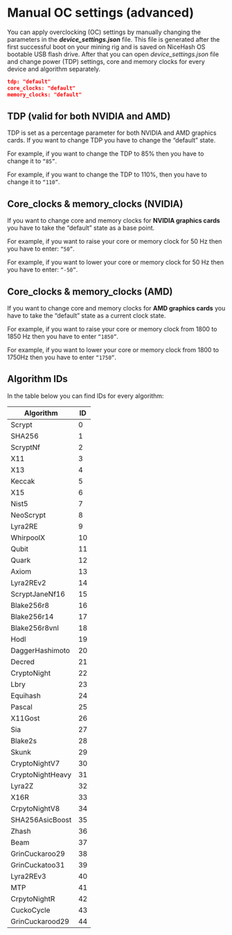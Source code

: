 # Manual OC settings (advanced)

You can apply overclocking (OC) settings by manually changing the parameters in the **_device_settings.json_** file. This file is generated after the first successful boot on your mining rig and is saved on NiceHash OS bootable USB flash drive.  After that you can open _device_settings.json_ file and change power (TDP) settings, core and memory clocks for every device and algorithm separately.

```json
tdp: "default"
core_clocks: "default"
memory_clocks: "default"
```

## TDP (valid for both NVIDIA and AMD)
TDP is set as a percentage parameter for both NVIDIA and AMD graphics cards. If you want to change TDP you have to change the “default” state.

For example, if you want to change the TDP to 85% then you have to change it to ```“85”```.

For example, if you want to change the TDP to 110%, then you have to change it to ```“110”```.

## Core_clocks & memory_clocks (NVIDIA)
If you want to change core and memory clocks for **NVIDIA graphics cards** you have to take the “default” state as a base point.

For example, if you want to raise your core or memory clock for 50 Hz then you have to enter: ```“50”```.

For example, if you want to lower your core or memory clock for 50 Hz then you have to enter: ```“-50”```.

## Core_clocks & memory_clocks (AMD)
If you want to change core and memory clocks for **AMD graphics cards** you have to take the “default” state as a current clock state.

For example, if you want to raise your core or memory clock from 1800 to 1850 Hz then you have to enter ```“1850”```.

For example, if you want to lower your core or memory clock from 1800 to 1750Hz then you have to enter ```“1750”```.

## Algorithm IDs
In the table below you can find IDs for every algorithm:

| Algorithm        |ID|
|------------------|--|
| Scrypt           | 0|
| SHA256           | 1|
| ScryptNf         | 2|
| X11              | 3|
| X13              | 4|
| Keccak           | 5|
| X15              | 6|
| Nist5            | 7|
| NeoScrypt        | 8|
| Lyra2RE          | 9|
| WhirpoolX        |10|
| Qubit            |11|
| Quark            |12|
| Axiom            |13|
| Lyra2REv2        |14|
| ScryptJaneNf16   |15|
| Blake256r8       |16|
| Blake256r14      |17|
| Blake256r8vnl    |18|
| Hodl             |19|
| DaggerHashimoto  |20|
| Decred           |21|
| CryptoNight      |22|
| Lbry             |23|
| Equihash         |24|
| Pascal           |25|
| X11Gost          |26|
| Sia              |27|
| Blake2s          |28|
| Skunk            |29|
| CryptoNightV7    |30|
| CryptoNightHeavy |31|
| Lyra2Z           |32|
| X16R             |33|
| CrpytoNightV8    |34|
| SHA256AsicBoost  |35|
| Zhash            |36|
| Beam             |37|
| GrinCuckaroo29   |38|
| GrinCuckatoo31   |39|
| Lyra2REv3        |40|
| MTP              |41|
| CrpytoNightR     |42|
| CuckoCycle       |43|
| GrinCuckarood29  |44|

